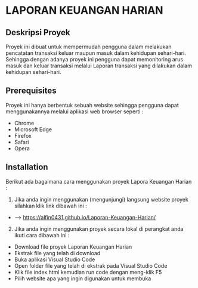 # LAPORAN KEUANGAN HARIAN  

## Deskripsi Proyek
Proyek ini dibuat untuk mempermudah pengguna dalam melakukan pencatatan transaksi keluar maupun masuk dalam kehidupan sehari-hari. 
Sehingga dengan adanya proyek ini pengguna dapat memonitoring arus masuk dan keluar transaksi melalui Laporan transaksi yang dilakukan dalam kehidupan sehari-hari. 

## Prerequisites
Proyek ini hanya berbentuk sebuah website sehingga pengguna dapat menggunakannya melalui aplikasi web browser seperti :
- Chrome
- Microsoft Edge
- Firefox
- Safari
- Opera

## Installation
Berikut ada bagaimana cara menggunakan proyek Lapora Keuangan Harian : 
1. Jika anda ingin menggunakan (mengunjungi) langsung website proyek silahkan klik link dibawah ini :
  - -->  https://alfin0431.github.io/Laporan-Keuangan-Harian/
2. Jika anda ingin menggunakan proyek secara lokal di perangkat anda ikuti cara dibawah ini :
  - Download file proyek Laporan Keuangan Harian
  - Ekstrak file yang telah di download 
  - Buka aplikasi Visual Studio Code
  - Open folder file yang telah di ekstrak pada Visual Studio Code
  - Klik file index.html kemudian run code dengan meng-klik F5
  - Pilih website apa yang ingin digunakan untuk membuka
    
   
   



